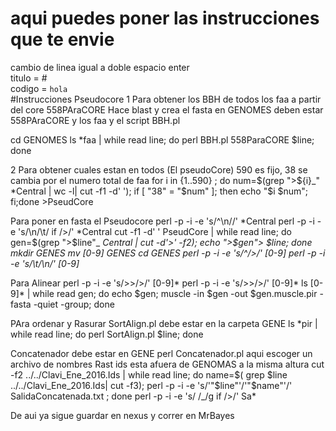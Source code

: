 # aqui puedes poner las instrucciones que te envie  
cambio de linea igual a doble espacio enter   
titulo = #  
codigo = `hola`    
#Instrucciones Pseudocore
1 Para obtener los BBH de todos los faa a partir del core 558PAraCORE
Hace blast y crea el fasta
en GENOMES deben estar 558PAraCORE y los faa y el script BBH.pl
 
cd GENOMES
ls *faa | while read line; do perl BBH.pl 558ParaCORE $line; done


2 Para obtener cuales estan en todos (El pseudoCore)
590 es fijo, 38 se cambia por el numero total de faa
for i in {1..590} ; do num=$(grep ">${i}_" *Central | wc -l| cut -f1 -d' '); if [ "38"  =  "$num"  ]; then echo "$i $num"; fi;done >PseudCore

Para poner en fasta el Pseudocore
perl -p -i -e 's/^\n//' *Central
perl -p -i -e 's/\n/\t/ if />/' *Central
cut -f1 -d' ' PseudCore | while read line; do gen=$(grep ">$line"_ *Central | cut -d'>' -f2); echo ">$gen"> $line; done
mkdir GENES
mv *[0-9] GENES
cd GENES
perl -p -i -e 's/^/>/' [0-9]*
perl -p -i -e 's/\t/\n/' [0-9]*

Para Alinear
perl -p -i -e 's/>>/>/' [0-9]*
perl -p -i -e 's/>>/>/' [0-9]*
ls [0-9]* | while read gen; do echo $gen; muscle -in $gen -out $gen.muscle.pir -fasta -quiet -group; done

PAra ordenar y Rasurar
SortAlign.pl debe estar en la carpeta GENE
ls *pir | while read line; do perl SortAlign.pl $line; done

Concatenador debe estar en GENE
perl Concatenador.pl
aqui escoger un archivo de nombres
Rast ids esta afuera de GENOMAS a la misma altura
cut -f2 ../../Clavi_Ene_2016.Ids | while read line; do name=$( grep $line ../../Clavi_Ene_2016.Ids| cut -f3); perl -p -i -e 's/'"$line"'/'"$name"'/' SalidaConcatenada.txt ; done
perl -p -i -e 's/ /_/g if />/' Sa*	

De aui ya sigue guardar en nexus y correr en MrBayes
